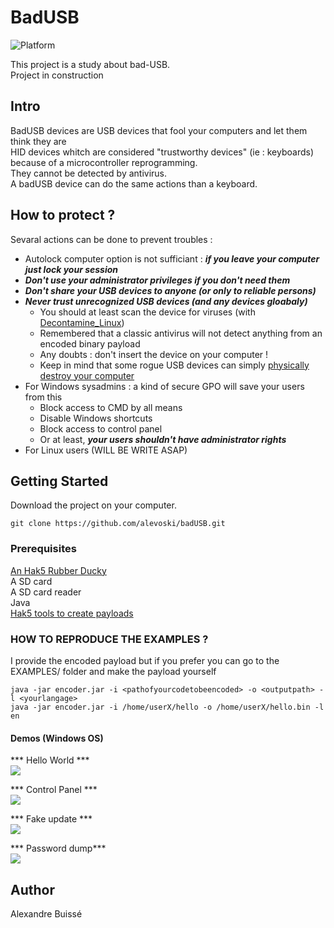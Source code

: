 # BadUSB
![Platform](https://img.shields.io/badge/plateform-windows%20%7C%20linux-lightgrey.svg)  

This project is a study about bad-USB.  
Project in construction  

## Intro ##
BadUSB devices are USB devices that fool your computers and let them think they are  
HID devices whitch are considered "trustworthy devices" (ie : keyboards) because of a microcontroller reprogramming.  
They cannot be detected by antivirus.  
A badUSB device can do the same actions than a keyboard.

## How to protect ? ##
Sevaral actions can be done to prevent troubles :  
 - Autolock computer option is not sufficiant : ***if you leave your computer just lock your session***  
 - ***Don't use your administrator privileges if you don't need them***  
 - ***Don't share your USB devices to anyone (or only to reliable persons)***
 - ***Never trust unrecognized USB devices (and any devices gloabaly)***  
    - You should at least scan the device for viruses (with [Decontamine_Linux](https://github.com/alevoski/decontamine_Linux))  
    - Remembered that a classic antivirus will not detect anything from an encoded binary payload  
    - Any doubts : don't insert the device on your computer !  
    - Keep in mind that some rogue USB devices can simply [physically destroy your computer](https://thehackernews.com/2016/09/usb-kill-computer.html)  
- For Windows sysadmins : a  kind of secure GPO will save your users from this
    - Block access to CMD by all means 
    - Disable Windows shortcuts
    - Block access to control panel 
    - Or at least, ***your users shouldn't have administrator rights***
- For Linux users (WILL BE WRITE ASAP)  

## Getting Started
Download the project on your computer.
```
git clone https://github.com/alevoski/badUSB.git
```

### Prerequisites
[An Hak5 Rubber Ducky](https://shop.hak5.org/products/usb-rubber-ducky-deluxe)  
A SD card  
A SD card reader  
Java  
[Hak5 tools to create payloads](https://github.com/hak5darren/USB-Rubber-Ducky)  

### HOW TO REPRODUCE THE EXAMPLES ?
I provide the encoded payload but if you prefer you can go to the EXAMPLES/ folder and make the payload yourself  
```
java -jar encoder.jar -i <pathofyourcodetobeencoded> -o <outputpath> -l <yourlangage>
java -jar encoder.jar -i /home/userX/hello -o /home/userX/hello.bin -l en
```

#### Demos (Windows OS)  
*** Hello World ***  
![](DOCS/DEMOS/hello.gif)  

*** Control Panel ***  
![](DOCS/DEMOS/controlPanel.gif)  

*** Fake update ***  
![](DOCS/DEMOS/fakeUpdate.gif)  

*** Password dump***  
![](DOCS/DEMOS/passdump.gif)  

## Author
Alexandre Buissé



